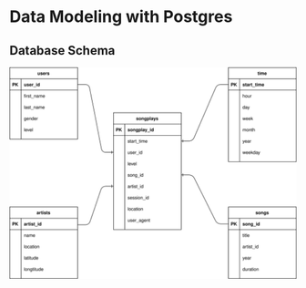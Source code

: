 # Data Modeling with Postgres

## Database Schema

![Sparkify Database Schema](images/sparkify_schema.svg)
